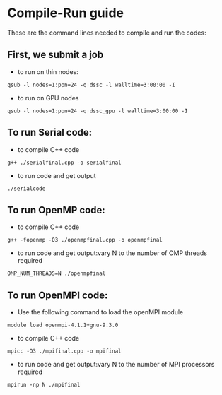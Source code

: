 # Compile-Run guide

These are the command lines needed to compile and run the codes:

## First, we submit a job
- to run on thin nodes:
```
qsub -l nodes=1:ppn=24 -q dssc -l walltime=3:00:00 -I
```

- to run on GPU nodes
```
qsub -l nodes=1:ppn=24 -q dssc_gpu -l walltime=3:00:00 -I
```

## To run Serial code:
- to compile C++ code
```
g++ ./serialfinal.cpp -o serialfinal
```
- to run code and get output
```
./serialcode
```

## To run OpenMP code:
- to compile C++ code
```
g++ -fopenmp -O3 ./openmpfinal.cpp -o openmpfinal
```
- to run code and get output:vary N to the number of OMP threads required
```
OMP_NUM_THREADS=N ./openmpfinal
```

## To run OpenMPI code:
- Use the following command to load the openMPI module
```
module load openmpi-4.1.1+gnu-9.3.0
```
- to compile C++ code
```
mpicc -O3 ./mpifinal.cpp -o mpifinal
```
- to run code and get output:vary N to the number of MPI processors required
```
mpirun -np N ./mpifinal
```

